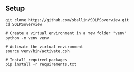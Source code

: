 ## Setup

    git clone https://github.com/sballin/SOLPSoverview.git
    cd SOLPSoverview

    # Create a virtual environment in a new folder "venv"
    python -m venv venv
    
    # Activate the virtual environment
    source venv/bin/activate.csh

    # Install required packages
    pip install -r requirements.txt
    